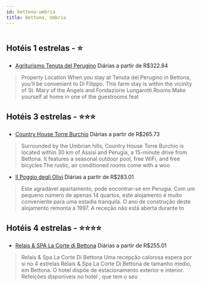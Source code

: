 ```yaml
---
id: bettona-umbria
title: Bettona, Umbria
---
```


<center><img src="https://assets.cosmos-data.com/19/300cf7c46231c6d89e2de41f8408c0a2/JP259376.jpg" alt="" /></center>


## Hotéis 1 estrelas - ⭐️

-    [Agriturismo Tenuta del Perugino](https://www.hurb.com/hoteis/bettona/agriturismo-tenuta-del-perugino-JNP-JP116301?cmp=18055) Diárias a partir de R$322.84
   > Property Location When you stay at Tenuta del Perugino in Bettona, you&apos;ll be convenient to Di Filippo. This farm stay is within the vicinity of St. Mary of the Angels and Fondazione Lungarotti.Rooms Make yourself at home in one of the guestrooms feat

## Hotéis 3 estrelas - ⭐️⭐️⭐️

-    [Country House Torre Burchio](https://www.hurb.com/hoteis/bettona/country-house-torre-burchio-JNP-JP259376?cmp=18055) Diárias a partir de R$265.73
   > Surrounded by the Umbrian hills, Country House Torre Burchio is located within 30 km of Assisi and Perugia, a 15-minute drive from Bettona. It features a seasonal outdoor pool, free WiFi, and free bicycles.The rustic, air conditioned rooms come with a woo
-    [Il Poggio degli Olivi](https://www.hurb.com/hoteis/bettona/il-poggio-degli-olivi-JNP-JP779986?cmp=18055) Diárias a partir de R$283.01
   > Este agradável apartamento, pode encontrar-se em Perugia. Com um pequeno número de apenas 14 quartos, este alojamento é muito conveniente para uma estadia tranquila. O ano de construção deste alojamento remonta a 1997. A receção não está aberta durante to

## Hotéis 4 estrelas - ⭐️⭐️⭐️⭐️

-    [Relais & SPA La Corte di Bettona](https://www.hurb.com/hoteis/bettona/relais-spa-la-corte-di-bettona-JNP-JP066083?cmp=18055) Diárias a partir de R$255.01
   > Relais &amp; Spa La Corte Di Bettona Uma recepção calorosa espera por si no 4 estrelas Relais &amp; Spa La Corte Di Bettona de tamanho medio, em Bettona. O hotel dispõe de estacionamento exterior e interior. Refeições disponiveis no hotel , que tem o seu 
